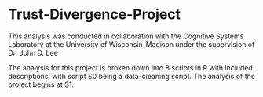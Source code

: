 # Trust-Divergence-Project

This analysis was conducted in collaboration with the Cognitive Systems Laboratory at the University of Wisconsin-Madison under the supervision of Dr. John D. Lee

The analysis for this project is broken down into 8 scripts in R with included descriptions, with script S0 being a data-cleaning script. The analysis of the project begins at S1. 
